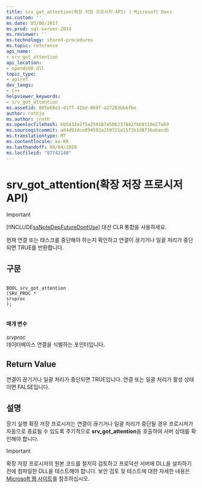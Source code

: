 ```yaml
---
title: srv_got_attention(확장 저장 프로시저 API) | Microsoft Docs
ms.custom: ''
ms.date: 03/06/2017
ms.prod: sql-server-2014
ms.reviewer: ''
ms.technology: stored-procedures
ms.topic: reference
api_name:
- srv_got_attention
api_location:
- opends60.dll
topic_type:
- apiref
dev_langs:
- C++
helpviewer_keywords:
- srv_got_attention
ms.assetid: 805e68e1-d17f-41bd-8b9f-a27283bb6fbe
author: rothja
ms.author: jroth
ms.openlocfilehash: bb5432e2f5e259187e506237842fbb9110e27a69
ms.sourcegitcommit: ad4d92dce894592a259721a1571b1d8736abacdb
ms.translationtype: MT
ms.contentlocale: ko-KR
ms.lasthandoff: 08/04/2020
ms.locfileid: "87742140"
---
```

# <a name="srv_got_attention-extended-stored-procedure-api"></a>srv_got_attention(확장 저장 프로시저 API)
    
> [!IMPORTANT]  
>  [!INCLUDE[ssNoteDepFutureDontUse](../../includes/ssnotedepfuturedontuse-md.md)] 대신 CLR 통합을 사용하세요.  
  
 현재 연결 또는 태스크를 중단해야 하는지 확인하고 연결이 끊기거나 일괄 처리가 중단되면 TRUE를 반환합니다.  
  
## <a name="syntax"></a>구문  
  
```  
  
BOOL srv_got_attention  
(SRV_PROC *  
srvproc  
);  
  
```  
  
#### <a name="parameters"></a>매개 변수  
 *srvproc*  
 데이터베이스 연결을 식별하는 포인터입니다.  
  
## <a name="return-value"></a>Return Value  
 연결이 끊기거나 일괄 처리가 중단되면 TRUE입니다. 연결 또는 일괄 처리가 활성 상태이면 FALSE입니다.  
  
## <a name="remarks"></a>설명  
 장기 실행 확장 저장 프로시저는 연결이 끊기거나 일괄 처리가 중단될 경우 프로시저가 자동으로 종료될 수 있도록 주기적으로 **srv_got_attention**을 호출하여 서버 상태를 확인해야 합니다.  
  
> [!IMPORTANT]  
>  확장 저장 프로시저의 원본 코드를 철저히 검토하고 프로덕션 서버에 DLL을 설치하기 전에 컴파일한 DLL을 테스트해야 합니다. 보안 검토 및 테스트에 대한 자세한 내용은 [Microsoft 웹 사이트](https://go.microsoft.com/fwlink/?LinkID=54761&amp;clcid=0x409https://msdn.microsoft.com/security/)를 참조하십시오.  
  
  
